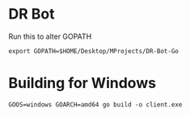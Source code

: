 # DR Bot

Run this to alter GOPATH

`export GOPATH=$HOME/Desktop/MProjects/DR-Bot-Go`

# Building for Windows

`GOOS=windows GOARCH=amd64 go build -o client.exe`
